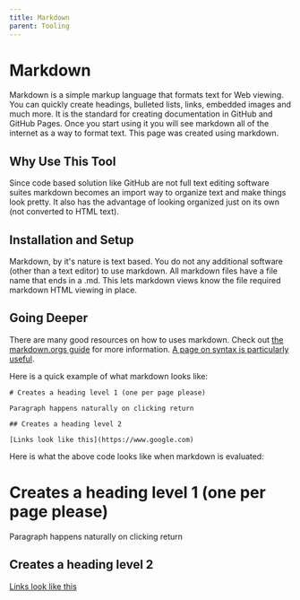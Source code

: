 ```yaml
--- 
title: Markdown
parent: Tooling
---
```


# Markdown

Markdown is a simple markup language that formats text for Web viewing. You can quickly create headings, bulleted lists, links, embedded images and much more. It is the standard for creating documentation in GitHub and GitHub Pages. Once you start using it you will see markdown all of the internet as a way to format text. This page was created using markdown.

##  Why Use This Tool

Since code based solution like GitHub are not full text editing software suites markdown becomes an import way to organize text and make things look pretty. It also has the advantage of looking organized just on its own (not converted to HTML text).


## Installation and Setup
Markdown, by it's nature is text based. You do not any additional software (other than a text editor) to use markdown. All markdown files have a file name that ends in a .md. This lets markdown views know the file required markdown HTML viewing in place.

## Going Deeper

There are many good resources on how to uses markdown. Check out [the markdown.orgs guide](https://www.markdownguide.org) for more information. [A page on syntax is particularly useful](https://www.markdownguide.org/basic-syntax/).

Here is a quick example of what markdown looks like:

```
# Creates a heading level 1 (one per page please)

Paragraph happens naturally on clicking return

## Creates a heading level 2

[Links look like this](https://www.google.com)

```

Here is what the above code looks like when markdown is evaluated:

# Creates a heading level 1 (one per page please)

Paragraph happens naturally on clicking return

## Creates a heading level 2

[Links look like this](https://www.google.com)